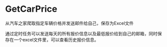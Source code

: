# GetCarPrice
从汽车之家爬取指定车辆价格并发送邮件给自己，保存为Excel文件

通过定时任务可以发送每天的所有报价信息以及最低报价给到自己的邮箱，同时保存在一个excel文件里，可以查看历史报价信息。
